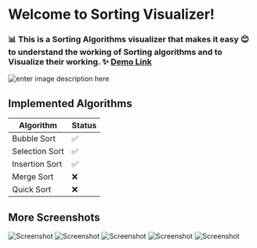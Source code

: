# Welcome to Sorting Visualizer!
###  📊 This is a Sorting Algorithms visualizer that makes it easy 😊 to understand the working of Sorting algorithms and to Visualize their working. ✨ [Demo Link](https://abhpd.github.io/sorting-visualizer)

![enter image description here](https://i.ibb.co/gr4mVgp/Screenshot-2020-11-24-at-2-03-06-PM.png)

## Implemented Algorithms
|Algorithm|Status|
|--|--|
|Bubble Sort| ✅ |
|Selection Sort| ✅ |
|Insertion Sort| ✅ |
|Merge Sort| ❌ |
|Quick Sort| ❌ |

## More Screenshots
![Screenshot](https://i.ibb.co/HYGrFcS/Screenshot-2020-11-24-at-2-04-07-PM.png)
![Screenshot](https://i.ibb.co/WkJ8M1W/Screenshot-2020-11-24-at-2-14-20-PM.png)
![Screenshot](https://i.ibb.co/wZqKwK4/Screenshot-2020-11-24-at-2-14-47-PM.png)
![Screenshot](https://i.ibb.co/Kwr1vJs/Screenshot-2020-11-24-at-2-16-02-PM.png)
![Screenshot](https://i.ibb.co/ZTqv26M/Screenshot-2020-11-24-at-2-15-10-PM.png)
